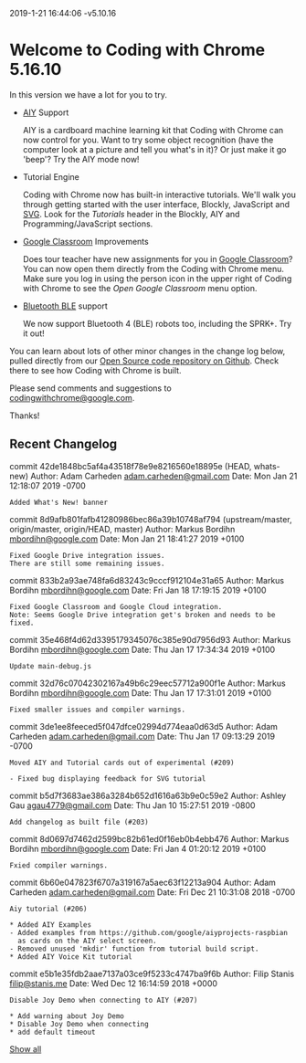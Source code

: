 <!-- markdownlint-disable -->
2019-1-21 16:44:06 -v5.10.16

Welcome to Coding with Chrome 5.16.10
=====================================

In this version we have a lot for you to try.

* [AIY](https://aiyprojects.withgoogle.com/) Support

   AIY is a cardboard machine learning kit that Coding with Chrome can now
   control for you. Want to try some object recognition (have the computer
   look at a picture and tell you what's in it)? Or just make it go 'beep'?
   Try the AIY mode now!

* Tutorial Engine

  Coding with Chrome now has built-in interactive tutorials. We'll walk you
  through getting started with the user interface, Blockly, JavaScript and
  [SVG](https://en.wikipedia.org/wiki/Scalable_Vector_Graphics). Look for the
  *Tutorials* header in the Blockly, AIY and Programming/JavaScript sections.

* [Google Classroom](https://edu.google.com/intl/en/products/classroom/?modal_active=none)
  Improvements

  Does tour teacher have new assignments for you in
  [Google Classroom](https://edu.google.com/intl/en/products/classroom/?modal_active=none)?
  You can now open them directly from the Coding with Chrome menu. Make sure
  you log in using the person icon in the upper right of Coding with Chrome to
  see the *Open Google Classroom* menu option.

* [Bluetooth BLE](https://en.wikipedia.org/wiki/Bluetooth_Low_Energy) support

  We now support Bluetooth 4 (BLE) robots too, including the SPRK+. Try it out!

You can learn about lots of other minor changes in the change log below, pulled
directly from our [Open Source code repository on
Github](https://github.com/google/coding-with-chrome). Check there to see how
Coding with Chrome is built.

Please send comments and suggestions to
[codingwithchrome@google.com](mailto:codingwithchrome@google.com).

Thanks!

Recent Changelog
----------------

commit 42de1848bc5af4a43518f78e9e8216560e18895e (HEAD, whats-new)
Author: Adam Carheden <adam.carheden@gmail.com>
Date:   Mon Jan 21 12:18:07 2019 -0700

    Added What's New! banner

commit 8d9afb801fafb41280986bec86a39b10748af794 (upstream/master, origin/master, origin/HEAD, master)
Author: Markus Bordihn <mbordihn@google.com>
Date:   Mon Jan 21 18:41:27 2019 +0100

    Fixed Google Drive integration issues.
    There are still some remaining issues.

commit 833b2a93ae748fa6d83243c9cccf912104e31a65
Author: Markus Bordihn <mbordihn@google.com>
Date:   Fri Jan 18 17:19:15 2019 +0100

    Fixed Google Classroom and Google Cloud integration.
    Note: Seems Google Drive integration get's broken and needs to be fixed.

commit 35e468f4d62d3395179345076c385e90d7956d93
Author: Markus Bordihn <mbordihn@google.com>
Date:   Thu Jan 17 17:34:34 2019 +0100

    Update main-debug.js

commit 32d76c07042302167a49b6c29eec57712a900f1e
Author: Markus Bordihn <mbordihn@google.com>
Date:   Thu Jan 17 17:31:01 2019 +0100

    Fixed smaller issues and compiler warnings.

commit 3de1ee8feeced5f047dfce02994d774eaa0d63d5
Author: Adam Carheden <adam.carheden@gmail.com>
Date:   Thu Jan 17 09:13:29 2019 -0700

    Moved AIY and Tutorial cards out of experimental (#209)

    - Fixed bug displaying feedback for SVG tutorial

commit b5d7f3683ae386a3284b652d1616a63b9e0c59e2
Author: Ashley Gau <agau4779@gmail.com>
Date:   Thu Jan 10 15:27:51 2019 -0800

    Add changelog as built file (#203)

commit 8d0697d7462d2599bc82b61ed0f16eb0b4ebb476
Author: Markus Bordihn <mbordihn@google.com>
Date:   Fri Jan 4 01:20:12 2019 +0100

    Fxied compiler warnings.

commit 6b60e047823f6707a319167a5aec63f12213a904
Author: Adam Carheden <adam.carheden@gmail.com>
Date:   Fri Dec 21 10:31:08 2018 -0700

    Aiy tutorial (#206)

    * Added AIY Examples
    - Added examples from https://github.com/google/aiyprojects-raspbian
      as cards on the AIY select screen.
    - Removed unused 'mkdir' function from tutorial build script.
    * Added AIY Voice Kit tutorial

commit e5b1e35fdb2aae7137a03ce9f5233c4747ba9f6b
Author: Filip Stanis <filip@stanis.me>
Date:   Wed Dec 12 16:14:59 2018 +0000

    Disable Joy Demo when connecting to AIY (#207)

    * Add warning about Joy Demo
    * Disable Joy Demo when connecting
    * add default timeout
[Show all](https://github.com/google/coding-with-chrome/commits/master)
